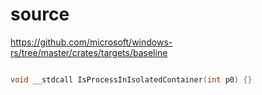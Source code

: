 # source

<https://github.com/microsoft/windows-rs/tree/master/crates/targets/baseline>

```c

void __stdcall IsProcessInIsolatedContainer(int p0) {}

```
